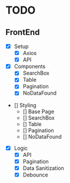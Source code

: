 # TODO

## FrontEnd

- [x] Setup
  - [x] Axios
  - [x] API
- [X] Components
  - [X] SearchBox
  - [X] Table
  - [X] Pagination
  - [X] NoDataFound
- [] Styling
  - [] Base Page
  - [] SearchBox
  - [] Table
  - [] Pagination
  - [] NoDataFound
- [X] Logic
  - [x] API
  - [X] Pagination
  - [X] Data Sanitization
  - [X] Debounce
